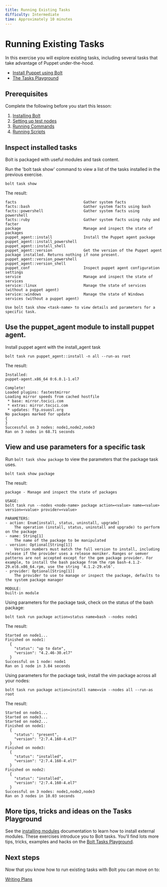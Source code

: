 ```yaml
---
title: Running Existing Tasks
difficulty: Intermediate
time: Approximately 10 minutes
---
```

# Running Existing Tasks 

In this exercise you will explore existing tasks, including several tasks that take advantage of Puppet under-the-hood.

- [Install Puppet using Bolt](#use-the-puppet_agent-module-to-install-puppet-agent)
- [The Tasks Playground](#more-tips-tricks-and-ideas-on-the-tasks-playground)

## Prerequisites
Complete the following before you start this lesson:

1. [Installing Bolt](../01-installing-bolt)
1. [Setting up test nodes](../02-acquiring-nodes)
1. [Running Commands](../03-running-commands)
1. [Running Scripts](../04-running-scripts)

## Inspect installed tasks

Bolt is packaged with useful modules and task content.

Run the 'bolt task show' command to view a list of the tasks installed in the previous exercise.

```shell
bolt task show
```

The result:

```plain
facts                              Gather system facts
facts::bash                        Gather system facts using bash
facts::powershell                  Gather system facts using powershell
facts::ruby                        Gather system facts using ruby and facter
package                            Manage and inspect the state of packages
puppet_agent::install              Install the Puppet agent package
puppet_agent::install_powershell
puppet_agent::install_shell
puppet_agent::version              Get the version of the Puppet agent package installed. Returns nothing if none present.
puppet_agent::version_powershell
puppet_agent::version_shell
puppet_conf                        Inspect puppet agent configuration settings
service                            Manage and inspect the state of services
service::linux                     Manage the state of services (without a puppet agent)
service::windows                   Manage the state of Windows services (without a puppet agent)

Use bolt task show <task-name> to view details and parameters for a specific task.
```

## Use the puppet_agent module to install puppet agent. 

Install puppet agent with the install_agent task

``` shell
bolt task run puppet_agent::install -n all --run-as root
```

The result:

```
Installed:
puppet-agent.x86_64 0:6.0.1-1.el7                                             
 
Complete!
Loaded plugins: fastestmirror
Loading mirror speeds from cached hostfile
 * base: mirror.tocici.com
 * extras: mirror.tocici.com
 * updates: ftp.osuosl.org
No packages marked for update
{
}
Successful on 3 nodes: node1,node2,node3
Ran on 3 nodes in 68.71 seconds
```

## View and use parameters for a specific task

Run `bolt task show package` to view the parameters that the package task uses. 

```shell
bolt task show package
```

The result:

```plain
package - Manage and inspect the state of packages

USAGE:
bolt task run --nodes <node-name> package action=<value> name=<value> version=<value> provider=<value>

PARAMETERS:
- action: Enum[install, status, uninstall, upgrade]
    The operation (install, status, uninstall and upgrade) to perform on the package
- name: String[1]
    The name of the package to be manipulated
- version: Optional[String[1]]
    Version numbers must match the full version to install, including release if the provider uses a release moniker. Ranges or semver patterns are not accepted except for the gem package provider. For example, to install the bash package from the rpm bash-4.1.2-29.el6.x86_64.rpm, use the string '4.1.2-29.el6'.
- provider: Optional[String[1]]
    The provider to use to manage or inspect the package, defaults to the system package manager

MODULE:
built-in module
```

Using parameters for the package task, check on the status of the bash package:

```shell
bolt task run package action=status name=bash --nodes node1
```

The result:

```    
Started on node1...
Finished on node1:
  {
    "status": "up to date",
    "version": "4.2.46-30.el7"
  }
Successful on 1 node: node1
Ran on 1 node in 3.84 seconds
```

Using parameters for the package task, install the vim package across all your nodes:

```shell
bolt task run package action=install name=vim --nodes all --run-as root
```

The result:

```
Started on node1...
Started on node3...
Started on node2...
Finished on node1:
  {
    "status": "present",
    "version": "2:7.4.160-4.el7"
  }
Finished on node3:
  {
    "status": "installed",
    "version": "2:7.4.160-4.el7"
  }
Finished on node2:
  {
    "status": "installed",
    "version": "2:7.4.160-4.el7"
  }
Successful on 3 nodes: node1,node2,node3
Ran on 3 nodes in 10.03 seconds
```

## More tips, tricks and ideas on the Tasks Playground

See the [installing modules](https://puppet.com/docs/bolt/latest/bolt_installing_modules.html) documentation to learn how to install external modules. 
These exercises introduce you to Bolt tasks. You'll find lots more tips, tricks, examples and hacks on the [Bolt Tasks Playground](https://github.com/puppetlabs/tasks-playground).

## Next steps

Now that you know how to run existing tasks with Bolt you can move on to:

[Writing Plans](../07-writing-plans)
